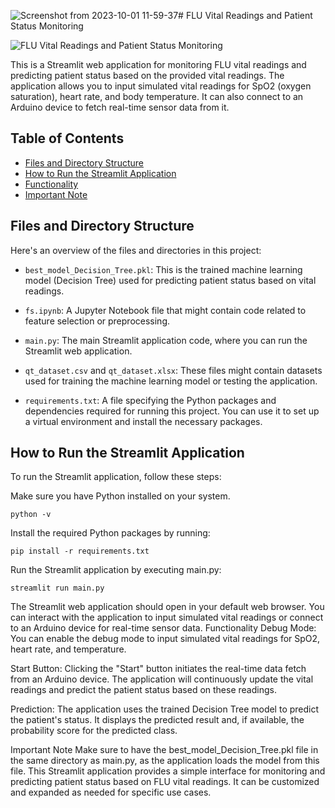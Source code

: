 ![Screenshot from 2023-10-01 11-59-37](https://github.com/jayk63/FLU-PREDICTION-USING-IOT/assets/149288629/9adcfe49-65a8-49c3-a5ef-b73fe3af865a)# FLU Vital Readings and Patient Status Monitoring

![FLU Vital Readings and Patient Status Monitoring]()

This is a Streamlit web application for monitoring FLU vital readings and predicting patient status based on the provided vital readings. The application allows you to input simulated vital readings for SpO2 (oxygen saturation), heart rate, and body temperature. It can also connect to an Arduino device to fetch real-time sensor data from it.

## Table of Contents

- [Files and Directory Structure](#files-and-directory-structure)
- [How to Run the Streamlit Application](#how-to-run-the-streamlit-application)
- [Functionality](#functionality)
- [Important Note](#important-note)

## Files and Directory Structure

Here's an overview of the files and directories in this project:

- `best_model_Decision_Tree.pkl`: This is the trained machine learning model (Decision Tree) used for predicting patient status based on vital readings.

- `fs.ipynb`: A Jupyter Notebook file that might contain code related to feature selection or preprocessing.

- `main.py`: The main Streamlit application code, where you can run the Streamlit web application.

- `qt_dataset.csv` and `qt_dataset.xlsx`: These files might contain datasets used for training the machine learning model or testing the application.

- `requirements.txt`: A file specifying the Python packages and dependencies required for running this project. You can use it to set up a virtual environment and install the necessary packages.

## How to Run the Streamlit Application

To run the Streamlit application, follow these steps:

Make sure you have Python installed on your system.
   
```python -v```

Install the required Python packages by running:

```pip install -r requirements.txt```

Run the Streamlit application by executing main.py:

```streamlit run main.py```

The Streamlit web application should open in your default web browser. You can interact with the application to input simulated vital readings or connect to an Arduino device for real-time sensor data.
Functionality
Debug Mode: You can enable the debug mode to input simulated vital readings for SpO2, heart rate, and temperature.

Start Button: Clicking the "Start" button initiates the real-time data fetch from an Arduino device. The application will continuously update the vital readings and predict the patient status based on these readings.

Prediction: The application uses the trained Decision Tree model to predict the patient's status. It displays the predicted result and, if available, the probability score for the predicted class.

Important Note
Make sure to have the best_model_Decision_Tree.pkl file in the same directory as main.py, as the application loads the model from this file.
This Streamlit application provides a simple interface for monitoring and predicting patient status based on FLU vital readings. It can be customized and expanded as needed for specific use cases.
